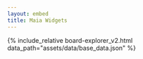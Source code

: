 ```yaml
---
layout: embed
title: Maia Widgets
---
```


{% include_relative board-explorer_v2.html data_path="assets/data/base_data.json" %}
